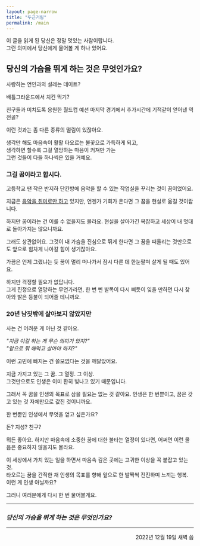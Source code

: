 ```yaml
---
layout: page-narrow
title: "두근거림"
permalink: /main
---
```


이 글을 읽게 된 당신은 정말 멋있는 사람이랍니다.\
그런 의미에서 당신에게 물어볼 게 하나 있어요.

## 당신의 가슴을 뛰게 하는 것은 무엇인가요?

사랑하는 연인과의 설레는 데이트?

배틀그라운드에서 치킨 먹기?

친구들과 미치도록 응원한 월드컵 예선 마지막 경기에서 추가시간에 기적같이 얻어낸 역전골?

이런 것과는 좀 다른 종류의 떨림이 있잖아요.

생각만 해도 마음속이 활활 타오르는 불꽃으로 가득하게 되고,\
생각하면 할수록 그걸 열망하는 마음이 커져만 가는\
그런 것들이 다들 하나씩은 있을 거예요.

### 그걸 꿈이라고 합시다.

고등학교 땐 작은 반지하 단칸방에 음악을 할 수 있는 작업실을 꾸리는 것이 꿈이었어요.

지금은 [음악을 취미로만 하고](https://on.soundcloud.com/egCki) 있지만, 언젠가 기회가 온다면 그 꿈을 현실로 옮길 것이랍니다.

하지만 꿈이라는 건 이룰 수 없을지도 몰라요. 현실을 살아가긴 복잡하고 세상이 내 멋대로 돌아가지는 않으니까요.

그래도 상관없어요. 그것이 내 가슴을 진심으로 뛰게 한다면 그 꿈을 떠올리는 것만으로도 앞으로 힘차게 나아갈 힘이 생기잖아요.

가끔은 언제 그랬냐는 듯 꿈이 멀리 떠나가서 잠시 다른 데 한눈팔며 살게 될 때도 있어요.

하지만 걱정할 필요가 없답니다.\
그게 진정으로 열망하는 무언가라면, 한 번 삔 발목이 다시 삐듯이 잊을 만하면 다시 찾아와 밝은 등불이 되어줄 테니까요.

### 20년 남짓밖에 살아보지 않았지만

사는 건 어려운 게 아닌 것 같아요.

<p class="center">
    <em>"지금 이걸 하는 게 무슨 의미가 있지?"<br/>
    "앞으로 뭐 해먹고 살아야 하지?"</em>
</p>

이런 고민에 빠지는 건 쓸모없다는 것을 깨달았어요.

지금 가지고 있는 그 꿈. 그 열정. 그 이상.\
그것만으로도 인생은 이미 환히 빛나고 있기 때문입니다.

그래서 꼭 꿈을 인생의 목표로 삼을 필요는 없는 것 같아요. 인생은 한 번뿐이고, 꿈은 갖고 있는 것 자체만으로 값진 것이니까요.

한 번뿐인 인생에서 무엇을 얻고 싶은가요?

돈? 지성? 친구?

뭐든 좋아요. 하지만 마음속에 소중한 꿈에 대한 불타는 열정이 있다면, 어쩌면 이런 물음은 중요하지 않을지도 몰라요.

이 세상에서 가치 있는 일을 하면서 마음속 깊은 곳에는 고귀한 이상을 꼭 붙잡고 있는 것.\
타오르는 꿈을 간직한 채 인생의 목표를 향해 앞으로 한 발짝씩 전진하며 느끼는 행복.\
이런 게 인생 아닐까요?

그러니 여러분에게 다시 한 번 물어볼게요.

---

<h3 class="center">
    <em>당신의 가슴을 뛰게 하는 것은 무엇인가요?</em>
</h3>

---

<p style="text-align: right">2022년 12월 19일 새벽 씀</p>
